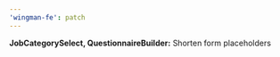 ```yaml
---
'wingman-fe': patch
---
```


**JobCategorySelect, QuestionnaireBuilder:** Shorten form placeholders
